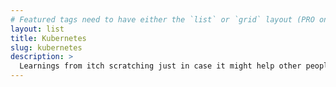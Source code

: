 ```yaml
---
# Featured tags need to have either the `list` or `grid` layout (PRO only).
layout: list
title: Kubernetes
slug: kubernetes
description: >
  Learnings from itch scratching just in case it might help other people.
---
```

